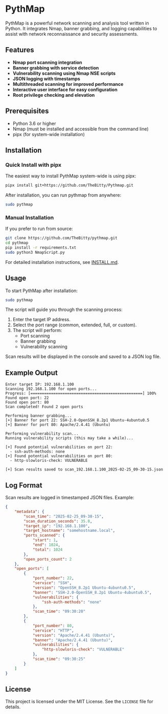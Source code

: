 # PythMap

PythMap is a powerful network scanning and analysis tool written in Python. It integrates Nmap, banner grabbing, and logging capabilities to assist with network reconnaissance and security assessments.

## Features

- **Nmap port scanning integration**
- **Banner grabbing with service detection**
- **Vulnerability scanning using Nmap NSE scripts**
- **JSON logging with timestamps**
- **Multithreaded scanning for improved performance**
- **Interactive user interface for easy configuration**
- **Root privilege checking and elevation**

## Prerequisites

- Python 3.6 or higher
- Nmap (must be installed and accessible from the command line)
- pipx (for system-wide installation)

## Installation

### Quick Install with pipx

The easiest way to install PythMap system-wide is using pipx:

```bash
pipx install git+https://github.com/TheBitty/Pythmap.git
```

After installation, you can run pythmap from anywhere:

```bash
sudo pythmap
```

### Manual Installation

If you prefer to run from source:

```bash
git clone https://github.com/TheBitty/pythmap.git
cd pythmap
pip install -r requirements.txt
sudo python3 NmapScript.py
```

For detailed installation instructions, see [INSTALL.md](INSTALL.md).

## Usage

To start PythMap after installation:

```bash
sudo pythmap
```

The script will guide you through the scanning process:

1. Enter the target IP address.
2. Select the port range (common, extended, full, or custom).
3. The script will perform:
   - Port scanning
   - Banner grabbing
   - Vulnerability scanning

Scan results will be displayed in the console and saved to a JSON log file.

## Example Output

```plaintext
Enter target IP: 192.168.1.100  
Scanning 192.168.1.100 for open ports...
Progress: [=================================================] 100%
Found open port: 22
Found open port: 80
Scan completed! Found 2 open ports

Performing banner grabbing...
[+] Banner for port 22: SSH-2.0-OpenSSH_8.2p1 Ubuntu-4ubuntu0.5
[+] Banner for port 80: Apache/2.4.41 (Ubuntu)

Performing vulnerability scan...
Running vulnerability scripts (this may take a while)...

[+] Found potential vulnerabilities on port 22:
  - ssh-auth-methods: none
[+] Found potential vulnerabilities on port 80:
  - http-slowloris-check: VULNERABLE

[+] Scan results saved to scan_192.168.1.100_2025-02-25_09-30-15.json
```

## Log Format

Scan results are logged in timestamped JSON files. Example:

```json
{
    "metadata": {
        "scan_time": "2025-02-25_09-30-15",
        "scan_duration_seconds": 35.8,
        "target_ip": "192.168.1.100",
        "target_hostname": "somehostname.local",
        "ports_scanned": {
            "start": 1,
            "end": 1024,
            "total": 1024
        },
        "open_ports_count": 2
    },
    "open_ports": [
        {
            "port_number": 22,
            "service": "SSH",
            "version": "OpenSSH_8.2p1 Ubuntu-4ubuntu0.5",
            "banner": "SSH-2.0-OpenSSH_8.2p1 Ubuntu-4ubuntu0.5",
            "vulnerabilities": {
                "ssh-auth-methods": "none"
            },
            "scan_time": "09:30:20"
        },
        {
            "port_number": 80,
            "service": "HTTP",
            "version": "Apache/2.4.41 (Ubuntu)",
            "banner": "Apache/2.4.41 (Ubuntu)",
            "vulnerabilities": {
                "http-slowloris-check": "VULNERABLE"
            },
            "scan_time": "09:30:25"
        }
    ]
}
```

## License

This project is licensed under the MIT License. See the `LICENSE` file for details.



